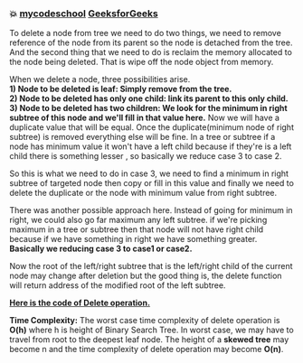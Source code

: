 ### :boom: [mycodeschool](https://www.youtube.com/watch?v=gcULXE7ViZw&list=PL-pUjcDnciX3Z5AEE8HHRrcfj-987Ia94&index=12) [GeeksforGeeks](https://www.geeksforgeeks.org/binary-search-tree-set-2-delete/)   
To delete a node from tree we need to do two things, we need to remove reference of the node from its parent so the node is detached from the tree. 
And the second thing that we need to do is reclaim the memory allocated to the node being deleted. That is wipe off the node object from memory.     

When we delete a node, three possibilities arise.  
**1) Node to be deleted is leaf: Simply remove from the tree.**  
**2) Node to be deleted has only one child: link its parent to this only child.**  
**3) Node to be deleted has two children: We look for the minimum in right subtree of this node and we'll fill in that value here.**
     Now we will have a duplicate value that will be equal. Once the duplicate(minimum node of right subtree) is removed everything else will be fine. 
In a tree or subtree if a node has minimum value it won't have a left child because if they're is a left child
there is something lesser , so basically we reduce case 3 to case 2.   

So this is what we need to do in case 3, we need to find a minimum in right subtree 
of targeted node then copy or fill in this value 
and finally we need to delete the duplicate or the node with 
minimum value from right subtree.   

There was another possible approach here. Instead of going for minimum in right, 
we could also go far maximum any left subtree. if we're picking maximum in a tree or subtree then 
that node will not have right child because if we have something in right we 
have something greater.   
**Basically we reducing case 3 to case1 or case2.**  

Now the root of the left/right subtree that is the left/right child of the current node may change after deletion 
but the good thing is, the delete function will return address of the modified root of the left subtree.  

**[Here is the code of Delete operation.](https://github.com/Durjoy001/Data-Structure-and-Algorithms/blob/master/Tree/Binary%20Search%20Tree/Delete%20Operation/Delete%20a%20node%20from%20BST.cpp)**      

**Time Complexity:** The worst case time complexity of delete operation is **O(h)** where h is height of Binary Search Tree.
In worst case, we may have to travel from root to the deepest leaf node.
The height of a **skewed tree** may become n and the time complexity of delete operation may become **O(n)**.
